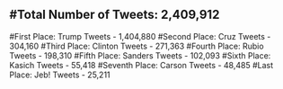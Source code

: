 #Total Number of Tweets: 2,409,912 
---
#First Place: Trump Tweets - 1,404,880
#Second Place: Cruz Tweets - 304,160
#Third Place: Clinton Tweets - 271,363
#Fourth Place: Rubio Tweets - 198,310
#Fifth Place: Sanders Tweets - 102,093
#Sixth Place: Kasich Tweets - 55,418
#Seventh Place: Carson Tweets - 48,485
#Last Place: Jeb! Tweets - 25,211
